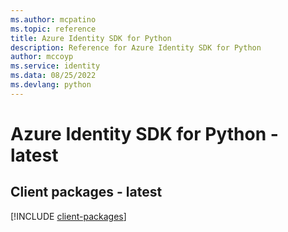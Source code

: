 ```yaml
---
ms.author: mcpatino
ms.topic: reference
title: Azure Identity SDK for Python
description: Reference for Azure Identity SDK for Python
author: mccoyp
ms.service: identity
ms.data: 08/25/2022
ms.devlang: python
---
```

# Azure Identity SDK for Python - latest

## Client packages - latest
[!INCLUDE [client-packages](identity-client-index.md)]